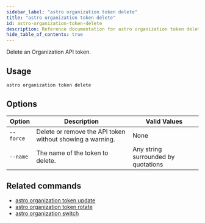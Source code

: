 ```yaml
---
sidebar_label: "astro organization token delete"
title: "astro organization token delete"
id: astro-organization-token-delete
description: Reference documentation for astro organization token delete.
hide_table_of_contents: true
---
```


Delete an Organization API token.

## Usage

```sh
astro organization token delete
```

## Options

| Option            | Description                                                                                                                             | Valid Values  |
| ----------------- | --------------------------------------------------------------------------------------------------------------------------------------- | ------------- |
| `--force`   | Delete or remove the API token without showing a warning.                                                                                                     | None   |
| `--name` |The name of the token to delete. | Any string surrounded by quotations |

## Related commands

- [astro organization token update](cli/astro-organization-token-update.md)
- [astro organization token rotate](cli/astro-organization-token-rotate.md)
- [astro organization switch](cli/astro-organization-switch.md)